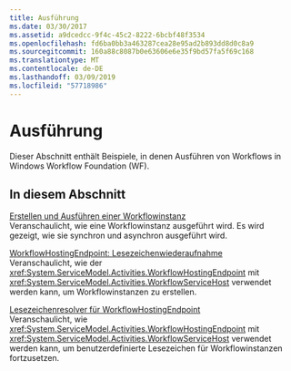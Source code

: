 ```yaml
---
title: Ausführung
ms.date: 03/30/2017
ms.assetid: a9dcedcc-9f4c-45c2-8222-6bcbf48f3534
ms.openlocfilehash: fd6ba0bb3a463287cea28e95ad2b893dd8d0c8a9
ms.sourcegitcommit: 160a88c8087b0e63606e6e35f9bd57fa5f69c168
ms.translationtype: MT
ms.contentlocale: de-DE
ms.lasthandoff: 03/09/2019
ms.locfileid: "57718986"
---
```

# <a name="execution"></a>Ausführung
Dieser Abschnitt enthält Beispiele, in denen Ausführen von Workflows in Windows Workflow Foundation (WF).  
  
## <a name="in-this-section"></a>In diesem Abschnitt
  
 [Erstellen und Ausführen einer Workflowinstanz](creating-and-running-a-workflow-instance.md)  
 Veranschaulicht, wie eine Workflowinstanz ausgeführt wird. Es wird gezeigt, wie sie synchron und asynchron ausgeführt wird.  
  
 [WorkflowHostingEndpoint: Lesezeichenwiederaufnahme](workflowhostingendpoint-resume-bookmark.md)  
 Veranschaulicht, wie der <xref:System.ServiceModel.Activities.WorkflowHostingEndpoint> mit <xref:System.ServiceModel.Activities.WorkflowServiceHost> verwendet werden kann, um Workflowinstanzen zu erstellen.  
  
 [Lesezeichenresolver für WorkflowHostingEndpoint](bookmark-resolver-for-workflowhostingendpoint.md)  
 Veranschaulicht, wie <xref:System.ServiceModel.Activities.WorkflowHostingEndpoint> mit <xref:System.ServiceModel.Activities.WorkflowServiceHost> verwendet werden kann, um benutzerdefinierte Lesezeichen für Workflowinstanzen fortzusetzen.
